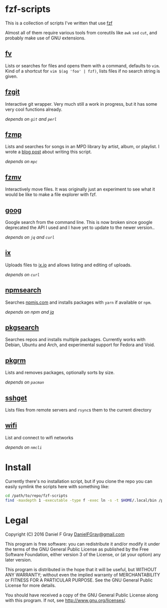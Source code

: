 # fzf-scripts

This is a collection of scripts I've written that use [fzf](https://github.com/junegunn/fzf)

Almost all of them require various tools from coreutils like `awk` `sed` `cut`, and probably make use of GNU extensions.

## [fv](fv)

Lists or searches for files and opens them with a command, defaults to `vim`. Kind of a shortcut for `vim $(ag 'foo' | fzf)`, lists files if no search string is given.

## [fzgit](fzgit)

Interactive git wrapper. Very much still a work in progress, but it has some very cool functions already.

*depends on `git` and `perl`*

## [fzmp](fzmp)

Lists and searches for songs in an MPD library by artist, album, or playlist. I wrote a [blog post](https://danielfgray.gitlab.io/computers/fzmp) about writing this script.

*depends on `mpc`*

## [fzmv](fzmv)

Interactively move files. It was originally just an experiment to see what it would be like to make a file explorer with fzf.

## [goog](goog)

Google search from the command line. This is now broken since google deprecated the API I used and I have yet to update to the newer version..

*depends on `jq` and `curl`*

## [ix](ix)

Uploads files to [ix.io](http://ix.io) and allows listing and editing of uploads.

*depends on `curl`*

## [npmsearch](npmsearch)

Searches [npmjs.com](https://npmjs.com) and installs packages with `yarn` if available or `npm`.

*depends on npm and [jq](https://stedolan.github.io/jq/)*

## [pkgsearch](pkgsearch)

Searches repos and installs multiple packages. Currently works with Debian, Ubuntu and Arch, and experimental support for Fedora and Void.

## [pkgrm](pkgrm)

Lists and removes packages, optionally sorts by size.

*depends on `pacman`*

## [sshget](sshget)

Lists files from remote servers and `rsync`s them to the current directory

## [wifi](wifi)

List and connect to wifi networks

*depends on `nmcli`*

# Install

Currently there's no installation script, but if you clone the repo you can easily symlink the scripts here with something like:

``` sh
cd /path/to/repo/fzf-scripts
find -maxdepth 1 -executable -type f -exec ln -s -t $HOME/.local/bin /path/to/repo/fzf-scripts/{} \;
```

# Legal
Copyright (C) 2016 Daniel F Gray <DanielFGray@gmail.com>

This program is free software: you can redistribute it and/or modify it under the terms of the GNU General Public License as published by the Free Software Foundation, either version 3 of the License, or (at your option) any later version.

This program is distributed in the hope that it will be useful, but WITHOUT ANY WARRANTY; without even the implied warranty of MERCHANTABILITY or FITNESS FOR A PARTICULAR PURPOSE.  See the GNU General Public License for more details.

You should have received a copy of the GNU General Public License along with this program.  If not, see <http://www.gnu.org/licenses/>.
